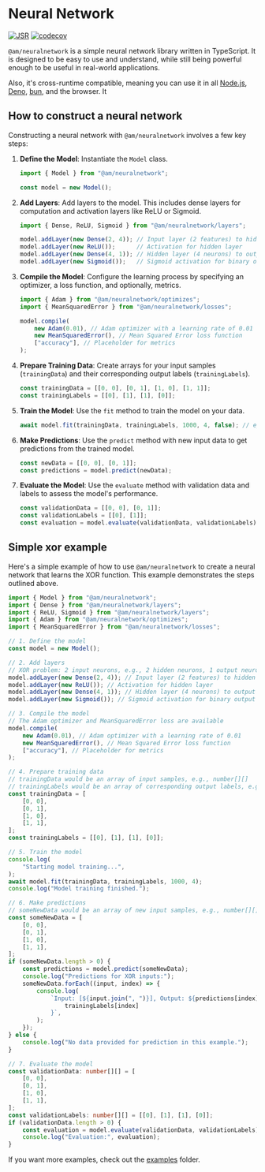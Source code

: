 # Neural Network

[![JSR](https://jsr.io/badges/@am/neuralnetwork)](https://jsr.io/@am/neuralnetwork) [![codecov](https://codecov.io/gh/AugustinMauroy/am-neuralnetwork/graph/badge.svg?token=5NGBHF23AK)](https://codecov.io/gh/AugustinMauroy/am-neuralnetwork)

`@am/neuralnetwork` is a simple neural network library written in TypeScript. It
is designed to be easy to use and understand, while still being powerful enough
to be useful in real-world applications.

Also, it's cross-runtime compatible, meaning you can use it in all [Node.js](https://nodejs.org/), [Deno](https://deno.land/), [bun](https://bun.sh), and the browser. It

## How to construct a neural network

Constructing a neural network with `@am/neuralnetwork` involves a few key steps:

1.  **Define the Model**: Instantiate the `Model` class.
    ```typescript
    import { Model } from "@am/neuralnetwork";

    const model = new Model();
    ```
2.  **Add Layers**: Add layers to the model. This includes dense layers for computation and activation layers like ReLU or Sigmoid.
    ```ts
    import { Dense, ReLU, Sigmoid } from "@am/neuralnetwork/layers";

    model.addLayer(new Dense(2, 4)); // Input layer (2 features) to hidden layer (4 neurons)
    model.addLayer(new ReLU());      // Activation for hidden layer
    model.addLayer(new Dense(4, 1)); // Hidden layer (4 neurons) to output layer (1 neuron)
    model.addLayer(new Sigmoid());   // Sigmoid activation for binary output
    ```
3.  **Compile the Model**: Configure the learning process by specifying an optimizer, a loss function, and optionally, metrics.
    ```ts
    import { Adam } from "@am/neuralnetwork/optimizes";
    import { MeanSquaredError } from "@am/neuralnetwork/losses";
    
    model.compile(
	    new Adam(0.01), // Adam optimizer with a learning rate of 0.01
	    new MeanSquaredError(), // Mean Squared Error loss function
	    ["accuracy"], // Placeholder for metrics
    );
    ```
4.  **Prepare Training Data**: Create arrays for your input samples (`trainingData`) and their corresponding output labels (`trainingLabels`).
    ```ts
    const trainingData = [[0, 0], [0, 1], [1, 0], [1, 1]];
    const trainingLabels = [[0], [1], [1], [0]];
    ```
5.  **Train the Model**: Use the `fit` method to train the model on your data.
    ```ts
    await model.fit(trainingData, trainingLabels, 1000, 4, false); // epochs, batchSize, debug
    ```
6.  **Make Predictions**: Use the `predict` method with new input data to get predictions from the trained model.
    ```ts
    const newData = [[0, 0], [0, 1]];
    const predictions = model.predict(newData);
    ```
7.  **Evaluate the Model**: Use the `evaluate` method with validation data and labels to assess the model's performance.
    ```ts
    const validationData = [[0, 0], [0, 1]];
    const validationLabels = [[0], [1]];
    const evaluation = model.evaluate(validationData, validationLabels);
    ```

## Simple xor example

Here's a simple example of how to use `@am/neuralnetwork` to create a neural network that learns the XOR function. This example demonstrates the steps outlined above.

```ts
import { Model } from "@am/neuralnetwork";
import { Dense } from "@am/neuralnetwork/layers";
import { ReLU, Sigmoid } from "@am/neuralnetwork/layers";
import { Adam } from "@am/neuralnetwork/optimizes";
import { MeanSquaredError } from "@am/neuralnetwork/losses";

// 1. Define the model
const model = new Model();

// 2. Add layers
// XOR problem: 2 input neurons, e.g., 2 hidden neurons, 1 output neuron
model.addLayer(new Dense(2, 4)); // Input layer (2 features) to hidden layer (4 neurons)
model.addLayer(new ReLU()); // Activation for hidden layer
model.addLayer(new Dense(4, 1)); // Hidden layer (4 neurons) to output layer (1 neuron)
model.addLayer(new Sigmoid()); // Sigmoid activation for binary output

// 3. Compile the model
// The Adam optimizer and MeanSquaredError loss are available
model.compile(
	new Adam(0.01), // Adam optimizer with a learning rate of 0.01
	new MeanSquaredError(), // Mean Squared Error loss function
	["accuracy"], // Placeholder for metrics
);

// 4. Prepare training data
// trainingData would be an array of input samples, e.g., number[][]
// trainingLabels would be an array of corresponding output labels, e.g., number[][]
const trainingData = [
	[0, 0],
	[0, 1],
	[1, 0],
	[1, 1],
];
const trainingLabels = [[0], [1], [1], [0]];

// 5. Train the model
console.log(
    "Starting model training...",
);
await model.fit(trainingData, trainingLabels, 1000, 4);
console.log("Model training finished.");

// 6. Make predictions
// someNewData would be an array of new input samples, e.g., number[][]
const someNewData = [
	[0, 0],
	[0, 1],
	[1, 0],
	[1, 1],
];
if (someNewData.length > 0) {
	const predictions = model.predict(someNewData);
	console.log("Predictions for XOR inputs:");
	someNewData.forEach((input, index) => {
		console.log(
			`Input: [${input.join(", ")}], Output: ${predictions[index]}, Expected: ${
				trainingLabels[index]
			}`,
		);
	});
} else {
	console.log("No data provided for prediction in this example.");
}

// 7. Evaluate the model
const validationData: number[][] = [
	[0, 0],
	[0, 1],
	[1, 0],
	[1, 1],
];
const validationLabels: number[][] = [[0], [1], [1], [0]];
if (validationData.length > 0) {
	const evaluation = model.evaluate(validationData, validationLabels);
	console.log("Evaluation:", evaluation);
}
```

If you want more examples, check out the [examples](https://github.com/AugustinMauroy/am-neuralnetwork/tree/main/examples) folder.